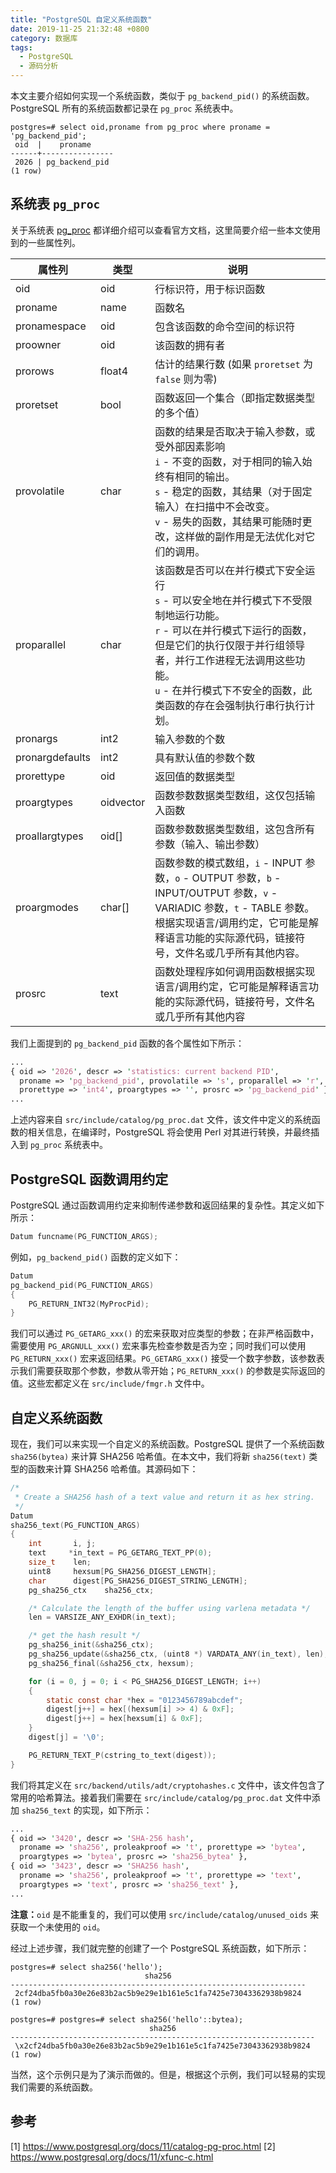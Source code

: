 ```yaml
---
title: "PostgreSQL 自定义系统函数"
date: 2019-11-25 21:32:48 +0800
category: 数据库
tags:
  - PostgreSQL
  - 源码分析
---
```


本文主要介绍如何实现一个系统函数，类似于 `pg_backend_pid()` 的系统函数。PostgreSQL 所有的系统函数都记录在 `pg_proc` 系统表中。

``` plpgsql
postgres=# select oid,proname from pg_proc where proname = 'pg_backend_pid';
 oid  |    proname
------+----------------
 2026 | pg_backend_pid
(1 row)
```

<!-- more -->
## 系统表 `pg_proc`

关于系统表 [pg_proc][] 都详细介绍可以查看官方文档，这里简要介绍一些本文使用到的一些属性列。

<style>
table th:nth-of-type(1) {
    width: 15%;
}
table th:nth-of-type(2) {
    width: 10%;
}
</style>

| 属性列          | 类型      | 说明                                                   |
|-----------------|-----------|--------------------------------------------------------|
| oid             | oid       | 行标识符，用于标识函数                                 |
| proname         | name      | 函数名                                                 |
| pronamespace    | oid       | 包含该函数的命令空间的标识符                           |
| proowner        | oid       | 该函数的拥有者                                         |
| prorows         | float4    | 估计的结果行数 (如果 `proretset` 为 `false` 则为零)    |
| proretset       | bool      | 函数返回一个集合（即指定数据类型的多个值）             |
| provolatile     | char      | 函数的结果是否取决于输入参数，或受外部因素影响<br>`i` - 不变的函数，对于相同的输入始终有相同的输出。<br>`s` - 稳定的函数，其结果（对于固定输入）在扫描中不会改变。<br> `v` - 易失的函数，其结果可能随时更改，这样做的副作用是无法优化对它们的调用。         |
| proparallel     | char      | 该函数是否可以在并行模式下安全运行<br>`s` - 可以安全地在并行模式下不受限制地运行功能。<br>`r` - 可以在并行模式下运行的函数，但是它们的执行仅限于并行组领导者，并行工作进程无法调用这些功能。<br>`u` - 在并行模式下不安全的函数，此类函数的存在会强制执行串行执行计划。                     |
| pronargs        | int2      | 输入参数的个数                                         |
| pronargdefaults | int2      | 具有默认值的参数个数                                   |
| prorettype      | oid       | 返回值的数据类型                                       |
| proargtypes     | oidvector | 函数参数数据类型数组，这仅包括输入函数                 |
| proallargtypes  | oid[]     | 函数参数数据类型数组，这包含所有参数（输入、输出参数） |
| proargmodes     | char[]    | 函数参数的模式数组，`i` - INPUT 参数，`o` - OUTPUT 参数，`b` - INPUT/OUTPUT 参数，`v` - VARIADIC 参数，`t` - TABLE 参数。根据实现语言/调用约定，它可能是解释语言功能的实际源代码，链接符号，文件名或几乎所有其他内容。                                 |
| prosrc          | text      | 函数处理程序如何调用函数根据实现语言/调用约定，它可能是解释语言功能的实际源代码，链接符号，文件名或几乎所有其他内容                               |

我们上面提到的 `pg_backend_pid` 函数的各个属性如下所示：

``` perl
...
{ oid => '2026', descr => 'statistics: current backend PID',
  proname => 'pg_backend_pid', provolatile => 's', proparallel => 'r',
  prorettype => 'int4', proargtypes => '', prosrc => 'pg_backend_pid' },
...
```

上述内容来自 `src/include/catalog/pg_proc.dat` 文件，该文件中定义的系统函数的相关信息，在编译时，PostgreSQL 将会使用 Perl 对其进行转换，并最终插入到 `pg_proc` 系统表中。

## PostgreSQL 函数调用约定

PostgreSQL 通过函数调用约定来抑制传递参数和返回结果的复杂性。其定义如下所示：

``` C
Datum funcname(PG_FUNCTION_ARGS);
```

例如，`pg_backend_pid()` 函数的定义如下：

``` C
Datum
pg_backend_pid(PG_FUNCTION_ARGS)
{
    PG_RETURN_INT32(MyProcPid);
}
```

我们可以通过 `PG_GETARG_xxx()` 的宏来获取对应类型的参数；在非严格函数中，需要使用 `PG_ARGNULL_xxx()` 宏来事先检查参数是否为空；同时我们可以使用 `PG_RETURN_xxx()` 宏来返回结果。`PG_GETARG_xxx()` 接受一个数字参数，该参数表示我们需要获取那个参数，参数从零开始；`PG_RETURN_xxx()` 的参数是实际返回的值。这些宏都定义在 `src/include/fmgr.h` 文件中。

## 自定义系统函数

现在，我们可以来实现一个自定义的系统函数。PostgreSQL 提供了一个系统函数 `sha256(bytea)` 来计算 SHA256 哈希值。在本文中，我们将新 `sha256(text)` 类型的函数来计算 SHA256 哈希值。其源码如下：

``` C
/*
 * Create a SHA256 hash of a text value and return it as hex string.
 */
Datum
sha256_text(PG_FUNCTION_ARGS)
{
    int       i, j;
    text     *in_text = PG_GETARG_TEXT_PP(0);
    size_t    len;
    uint8     hexsum[PG_SHA256_DIGEST_LENGTH];
    char      digest[PG_SHA256_DIGEST_STRING_LENGTH];
    pg_sha256_ctx    sha256_ctx;

    /* Calculate the length of the buffer using varlena metadata */
    len = VARSIZE_ANY_EXHDR(in_text);

    /* get the hash result */
    pg_sha256_init(&sha256_ctx);
    pg_sha256_update(&sha256_ctx, (uint8 *) VARDATA_ANY(in_text), len);
    pg_sha256_final(&sha256_ctx, hexsum);

    for (i = 0, j = 0; i < PG_SHA256_DIGEST_LENGTH; i++)
    {
        static const char *hex = "0123456789abcdef";
        digest[j++] = hex[(hexsum[i] >> 4) & 0xF];
        digest[j++] = hex[hexsum[i] & 0xF];
    }
    digest[j] = '\0';

    PG_RETURN_TEXT_P(cstring_to_text(digest));
}
```

我们将其定义在 `src/backend/utils/adt/cryptohashes.c` 文件中，该文件包含了常用的哈希算法。接着我们需要在 `src/include/catalog/pg_proc.dat` 文件中添加 `sha256_text` 的实现，如下所示：

``` perl
...
{ oid => '3420', descr => 'SHA-256 hash',
  proname => 'sha256', proleakproof => 't', prorettype => 'bytea',
  proargtypes => 'bytea', prosrc => 'sha256_bytea' },
{ oid => '3423', descr => 'SHA256 hash',
  proname => 'sha256', proleakproof => 't', prorettype => 'text',
  proargtypes => 'text', prosrc => 'sha256_text' },
...
```

__注意：__`oid` 是不能重复的，我们可以使用 `src/include/catalog/unused_oids` 来获取一个未使用的 `oid`。

经过上述步骤，我们就完整的创建了一个 PostgreSQL 系统函数，如下所示：

``` plpgsql
postgres=# select sha256('hello');
                              sha256
------------------------------------------------------------------
 2cf24dba5fb0a30e26e83b2ac5b9e29e1b161e5c1fa7425e73043362938b9824
(1 row)

postgres=# postgres=# select sha256('hello'::bytea);
                               sha256
--------------------------------------------------------------------
 \x2cf24dba5fb0a30e26e83b2ac5b9e29e1b161e5c1fa7425e73043362938b9824
(1 row)
```

当然，这个示例只是为了演示而做的。但是，根据这个示例，我们可以轻易的实现我们需要的系统函数。

## 参考

[1] https://www.postgresql.org/docs/11/catalog-pg-proc.html
[2] https://www.postgresql.org/docs/11/xfunc-c.html

[pg_proc]: https://www.postgresql.org/docs/11/catalog-pg-proc.html
